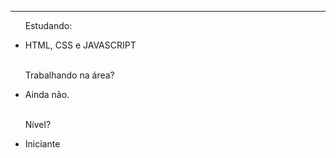 <Hr>
<Ul>
<P>Estudando:
<Li>HTML, CSS e JAVASCRIPT</li><BR>
<P>Trabalhando na área?</p>
<Li>Ainda não.</li>
<Br>
<P>Nível?</p>
<Li>Iniciante</li>
</Ul>
